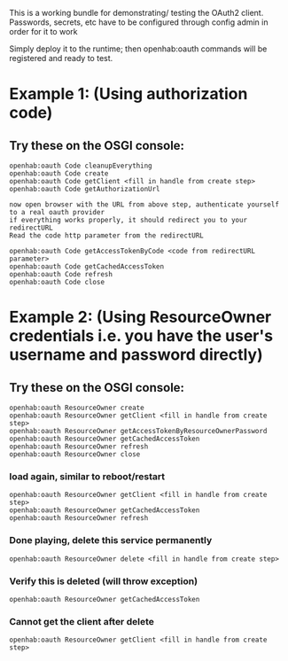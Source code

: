 This is a working bundle for demonstrating/ testing the OAuth2 client.
Passwords, secrets, etc have to be configured through config admin in order for it to work

Simply deploy it to the runtime; then openhab:oauth commands will be registered and ready to test.


# Example 1: (Using authorization code)

## Try these on the OSGI console:

```
openhab:oauth Code cleanupEverything
openhab:oauth Code create
openhab:oauth Code getClient <fill in handle from create step>
openhab:oauth Code getAuthorizationUrl
```

```
now open browser with the URL from above step, authenticate yourself
to a real oauth provider
if everything works properly, it should redirect you to your redirectURL
Read the code http parameter from the redirectURL
```

```
openhab:oauth Code getAccessTokenByCode <code from redirectURL parameter>
openhab:oauth Code getCachedAccessToken
openhab:oauth Code refresh
openhab:oauth Code close
```

# Example 2: (Using ResourceOwner credentials i.e. you have the user's username and password directly)

## Try these on the OSGI console:

```
openhab:oauth ResourceOwner create
openhab:oauth ResourceOwner getClient <fill in handle from create step>
openhab:oauth ResourceOwner getAccessTokenByResourceOwnerPassword
openhab:oauth ResourceOwner getCachedAccessToken
openhab:oauth ResourceOwner refresh
openhab:oauth ResourceOwner close
```

### load again, similar to reboot/restart

```
openhab:oauth ResourceOwner getClient <fill in handle from create step>
openhab:oauth ResourceOwner getCachedAccessToken
openhab:oauth ResourceOwner refresh
```

### Done playing, delete this service permanently

```
openhab:oauth ResourceOwner delete <fill in handle from create step>
```

### Verify this is deleted (will throw exception)

```
openhab:oauth ResourceOwner getCachedAccessToken 
```

### Cannot get the client after delete

```
openhab:oauth ResourceOwner getClient <fill in handle from create step>
```
